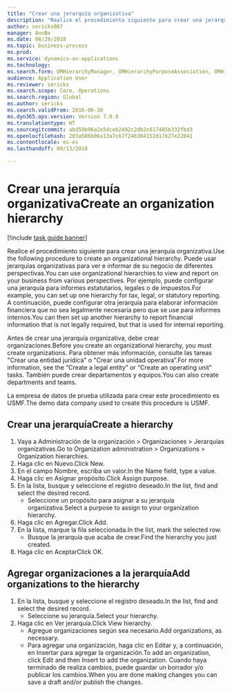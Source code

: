 ```yaml
--- 
title: "Crear una jerarquía organizativa"
description: "Realice el procedimiento siguiente para crear una jerarquía organizativa."
author: sericks007
manager: AnnBe
ms.date: 08/29/2018
ms.topic: business-process
ms.prod: 
ms.service: dynamics-ax-applications
ms.technology: 
ms.search.form: OMHierarchyManager, OMHierarchyPurposeAssociation, OMHierarchySelection, HierarchyDesigner
audience: Application User
ms.reviewer: sericks
ms.search.scope: Core, Operations
ms.search.region: Global
ms.author: sericks
ms.search.validFrom: 2016-06-30
ms.dyn365.ops.version: Version 7.0.0
ms.translationtype: HT
ms.sourcegitcommit: abd59b96a2e5dceb2492c2db2c617485b332fbd3
ms.openlocfilehash: 203a586b06a13a7c67f246384152d17627e22041
ms.contentlocale: es-es
ms.lasthandoff: 09/13/2018

---
```

# <a name="create-an-organization-hierarchy"></a><span data-ttu-id="92862-103">Crear una jerarquía organizativa</span><span class="sxs-lookup"><span data-stu-id="92862-103">Create an organization hierarchy</span></span>

[!include [task guide banner](../../includes/task-guide-banner.md)]

<span data-ttu-id="92862-104">Realice el procedimiento siguiente para crear una jerarquía organizativa.</span><span class="sxs-lookup"><span data-stu-id="92862-104">Use the following procedure to create an organizational hierarchy.</span></span> <span data-ttu-id="92862-105">Puede usar jerarquías organizativas para ver e informar de su negocio de diferentes perspectivas.</span><span class="sxs-lookup"><span data-stu-id="92862-105">You can use organizational hierarchies to view and report on your business from various perspectives.</span></span> <span data-ttu-id="92862-106">Por ejemplo, puede configurar una jerarquía para informes estatutarios, legales o de impuestos.</span><span class="sxs-lookup"><span data-stu-id="92862-106">For example, you can set up one hierarchy for tax, legal, or statutory reporting.</span></span> <span data-ttu-id="92862-107">A continuación, puede configurar otra jerarquía para elaborar información financiera que no sea legalmente necesaria pero que se use para informes internos.</span><span class="sxs-lookup"><span data-stu-id="92862-107">You can then set up another hierarchy to report financial information that is not legally required, but that is used for internal reporting.</span></span> 



<span data-ttu-id="92862-108">Antes de crear una jerarquía organizativa, debe crear organizaciones.</span><span class="sxs-lookup"><span data-stu-id="92862-108">Before you create an organizational hierarchy, you must create organizations.</span></span> <span data-ttu-id="92862-109">Para obtener más información, consulte las tareas "Crear una entidad jurídica" o "Crear una unidad operativa”.</span><span class="sxs-lookup"><span data-stu-id="92862-109">For more information, see the “Create a legal entity” or “Create an operating unit” tasks.</span></span> <span data-ttu-id="92862-110">También puede crear departamentos y equipos.</span><span class="sxs-lookup"><span data-stu-id="92862-110">You can also create departments and teams.</span></span> 



<span data-ttu-id="92862-111">La empresa de datos de prueba utilizada para crear este procedimiento es USMF.</span><span class="sxs-lookup"><span data-stu-id="92862-111">The demo data company used to create this procedure is USMF.</span></span>


## <a name="create-a-hierarchy"></a><span data-ttu-id="92862-112">Crear una jerarquía</span><span class="sxs-lookup"><span data-stu-id="92862-112">Create a hierarchy</span></span>
1. <span data-ttu-id="92862-113">Vaya a Administración de la organización > Organizaciones > Jerarquías organizativas.</span><span class="sxs-lookup"><span data-stu-id="92862-113">Go to Organization administration > Organizations > Organization hierarchies.</span></span>
2. <span data-ttu-id="92862-114">Haga clic en Nuevo.</span><span class="sxs-lookup"><span data-stu-id="92862-114">Click New.</span></span>
3. <span data-ttu-id="92862-115">En el campo Nombre, escriba un valor.</span><span class="sxs-lookup"><span data-stu-id="92862-115">In the Name field, type a value.</span></span>
4. <span data-ttu-id="92862-116">Haga clic en Asignar propósito.</span><span class="sxs-lookup"><span data-stu-id="92862-116">Click Assign purpose.</span></span>
5. <span data-ttu-id="92862-117">En la lista, busque y seleccione el registro deseado.</span><span class="sxs-lookup"><span data-stu-id="92862-117">In the list, find and select the desired record.</span></span>
    * <span data-ttu-id="92862-118">Seleccione un propósito para asignar a su jerarquía organizativa.</span><span class="sxs-lookup"><span data-stu-id="92862-118">Select a purpose to assign to your organization hierarchy.</span></span>  
6. <span data-ttu-id="92862-119">Haga clic en Agregar.</span><span class="sxs-lookup"><span data-stu-id="92862-119">Click Add.</span></span>
7. <span data-ttu-id="92862-120">En la lista, marque la fila seleccionada.</span><span class="sxs-lookup"><span data-stu-id="92862-120">In the list, mark the selected row.</span></span>
    * <span data-ttu-id="92862-121">Busque la jerarquía que acaba de crear.</span><span class="sxs-lookup"><span data-stu-id="92862-121">Find the hierarchy you just created.</span></span>  
8. <span data-ttu-id="92862-122">Haga clic en Aceptar</span><span class="sxs-lookup"><span data-stu-id="92862-122">Click OK.</span></span>

## <a name="add-organizations-to-the-hierarchy"></a><span data-ttu-id="92862-123">Agregar organizaciones a la jerarquía</span><span class="sxs-lookup"><span data-stu-id="92862-123">Add organizations to the hierarchy</span></span>
1. <span data-ttu-id="92862-124">En la lista, busque y seleccione el registro deseado.</span><span class="sxs-lookup"><span data-stu-id="92862-124">In the list, find and select the desired record.</span></span>
    * <span data-ttu-id="92862-125">Seleccione su jerarquía.</span><span class="sxs-lookup"><span data-stu-id="92862-125">Select your hierarchy.</span></span>  
2. <span data-ttu-id="92862-126">Haga clic en Ver jerarquía.</span><span class="sxs-lookup"><span data-stu-id="92862-126">Click View hierarchy.</span></span>
    * <span data-ttu-id="92862-127">Agregue organizaciones según sea necesario.</span><span class="sxs-lookup"><span data-stu-id="92862-127">Add organizations, as necessary.</span></span>  
    * <span data-ttu-id="92862-128">Para agregar una organización, haga clic en Editar y, a continuación, en Insertar para agregar la organización.</span><span class="sxs-lookup"><span data-stu-id="92862-128">To add an organization, click Edit and then Insert to add the organization.</span></span>     <span data-ttu-id="92862-129">Cuando haya terminado de realiza cambios, puede guardar un borrador y/o publicar los cambios.</span><span class="sxs-lookup"><span data-stu-id="92862-129">When you are done making changes you can save a draft and/or publish the changes.</span></span>  


